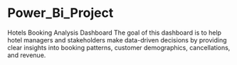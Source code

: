 # Power_Bi_Project
Hotels Booking Analysis Dashboard
The goal of this dashboard is to help hotel managers and stakeholders make data-driven decisions by providing clear insights into booking patterns, customer demographics, cancellations, and revenue.
